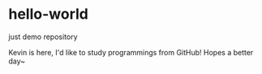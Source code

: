 # hello-world
just demo repository

Kevin is here, I'd like to study programmings from GitHub! Hopes a better day~
